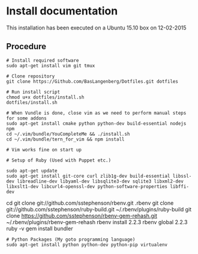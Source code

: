 # Install documentation

This installation has been executed on a Ubuntu 15.10 box on 12-02-2015

## Procedure

    # Install required software
    sudo apt-get install vim git tmux

    # Clone repository
    git clone https://Github.com/BasLangenberg/Dotfiles.git dotfiles

    # Run install script
    chmod u+x dotfiles/install.sh
    dotfiles/install.sh

    # When Vundle is done, close vim as we need to perform manual steps for some addons
    sudo apt-get install cmake python python-dev build-essential nodejs npm
    cd ~/.vim/bundle/YouCompleteMe && ./install.sh
    cd ~/.vim/bundle/tern_for_vim && npm install

    # Vim works fine on start up

    # Setup of Ruby (Used with Puppet etc.)

    sudo apt-get update
    sudo apt-get install git-core curl zlib1g-dev build-essential libssl-dev libreadline-dev libyaml-dev libsqlite3-dev sqlite3 libxml2-dev libxslt1-dev libcurl4-openssl-dev python-software-properties libffi-dev
cd
    git clone git://github.com/sstephenson/rbenv.git .rbenv
    git clone git://github.com/sstephenson/ruby-build.git ~/.rbenv/plugins/ruby-build
    git clone https://github.com/sstephenson/rbenv-gem-rehash.git ~/.rbenv/plugins/rbenv-gem-rehash
    rbenv install 2.2.3
    rbenv global 2.2.3
    ruby -v
    gem install bundler

    # Python Packages (My goto programming language)
    sudo apt-get install python python-dev python-pip virtualenv
